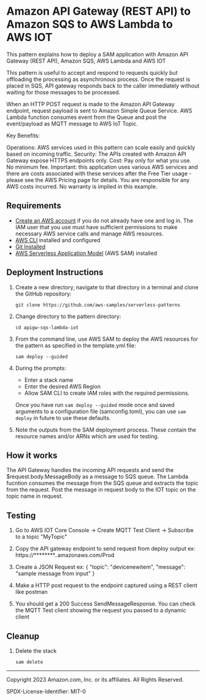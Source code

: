# Amazon API Gateway (REST API) to Amazon SQS to AWS Lambda to AWS IOT 

This pattern explains how to deploy a SAM application with  Amazon API Gateway (REST API), Amazon SQS, AWS Lambda and AWS IOT

This pattern is useful to accept and respond to requests quickly but offloading the processing as asynchronous process. Once the request is placed in SQS, API gateway responds back to the caller immediately without waiting for those messages to be processed.

When an HTTP POST request is made to the Amazon API Gateway endpoint, request payload is sent to Amazon Simple Queue Service. AWS Lambda function consumes event from the Queue and post the event/payload as MQTT message to AWS IoT Topic. 

Key Benefits:

Operations: AWS services used in this pattern can scale easily and quickly based on incoming traffic.
Security: The APIs created with Amazon API Gateway expose HTTPS endpoints only.
Cost: Pay only for what you use. No minimum fee.
Important: this application uses various AWS services and there are costs associated with these services after the Free Tier usage - please see the AWS Pricing page for details. You are responsible for any AWS costs incurred. No warranty is implied in this example.

## Requirements

* [Create an AWS account](https://portal.aws.amazon.com/gp/aws/developer/registration/index.html) if you do not already have one and log in. The IAM user that you use must have sufficient permissions to make necessary AWS service calls and manage AWS resources.
* [AWS CLI](https://docs.aws.amazon.com/cli/latest/userguide/install-cliv2.html) installed and configured
* [Git Installed](https://git-scm.com/book/en/v2/Getting-Started-Installing-Git)
* [AWS Serverless Application Model](https://docs.aws.amazon.com/serverless-application-model/latest/developerguide/serverless-sam-cli-install.html) (AWS SAM) installed

## Deployment Instructions

1. Create a new directory, navigate to that directory in a terminal and clone the GitHub repository:
    ``` 
    git clone https://github.com/aws-samples/serverless-patterns
    ```
1. Change directory to the pattern directory:
    ```
    cd apigw-sqs-lambda-iot
    ```
1. From the command line, use AWS SAM to deploy the AWS resources for the pattern as specified in the template.yml file:
    ```
    sam deploy --guided
    ```
1. During the prompts:
    * Enter a stack name
    * Enter the desired AWS Region
    * Allow SAM CLI to create IAM roles with the required permissions.

    Once you have run `sam deploy --guided` mode once and saved arguments to a configuration file (samconfig.toml), you can use `sam deploy` in future to use these defaults.

1. Note the outputs from the SAM deployment process. These contain the resource names and/or ARNs which are used for testing.

## How it works
The API Gateway handles the incoming API requests and send the $request.body.MessageBody as a message to SQS queue. The Lambda fucntion consumes the message from the SQS queue and extracts the topic from the request. Post the message in request body to the IOT topic on the topic name in request.
 

## Testing

1. Go to AWS IOT Core Console -> Create MQTT Test Client -> Subscribe to a topic "MyTopic"

2. Copy the API gateway endpoint to send request from deploy output
    ex: https://********..amazonaws.com/Prod

5. Create a JSON Request 
    ex: {
            "topic": "devicenewitem",
            "message": "sample message from input"
        }

6. Make a HTTP post request to the endpoint captured using a REST client like postman

7. You should get a 200 Success SendMessageResponse. You can check the MQTT Test client showing the request you passed to a dynamic client

## Cleanup
 
1. Delete the stack
    ```bash
    sam delete
    ```

----
Copyright 2023 Amazon.com, Inc. or its affiliates. All Rights Reserved.

SPDX-License-Identifier: MIT-0